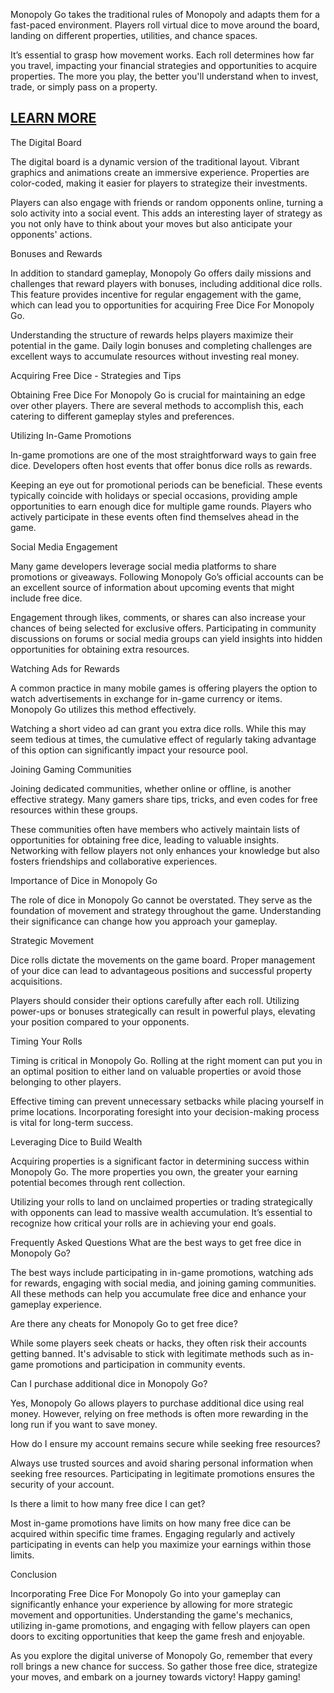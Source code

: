 Monopoly Go takes the traditional rules of Monopoly and adapts them for a fast-paced environment. Players roll virtual dice to move around the board, landing on different properties, utilities, and chance spaces.

It’s essential to grasp how movement works. Each roll determines how far you travel, impacting your financial strategies and opportunities to acquire properties. The more you play, the better you'll understand when to invest, trade, or simply pass on a property.

<h2><a href="https://sites.google.com/view/free-dice-monopoly-go-no-verif/">LEARN MORE</a></h2>

The Digital Board

The digital board is a dynamic version of the traditional layout. Vibrant graphics and animations create an immersive experience. Properties are color-coded, making it easier for players to strategize their investments.

Players can also engage with friends or random opponents online, turning a solo activity into a social event. This adds an interesting layer of strategy as you not only have to think about your moves but also anticipate your opponents' actions.

Bonuses and Rewards

In addition to standard gameplay, Monopoly Go offers daily missions and challenges that reward players with bonuses, including additional dice rolls. This feature provides incentive for regular engagement with the game, which can lead you to opportunities for acquiring Free Dice For Monopoly Go.

Understanding the structure of rewards helps players maximize their potential in the game. Daily login bonuses and completing challenges are excellent ways to accumulate resources without investing real money.

Acquiring Free Dice - Strategies and Tips

Obtaining Free Dice For Monopoly Go is crucial for maintaining an edge over other players. There are several methods to accomplish this, each catering to different gameplay styles and preferences.

Utilizing In-Game Promotions

In-game promotions are one of the most straightforward ways to gain free dice. Developers often host events that offer bonus dice rolls as rewards.

Keeping an eye out for promotional periods can be beneficial. These events typically coincide with holidays or special occasions, providing ample opportunities to earn enough dice for multiple game rounds. Players who actively participate in these events often find themselves ahead in the game.

Social Media Engagement

Many game developers leverage social media platforms to share promotions or giveaways. Following Monopoly Go’s official accounts can be an excellent source of information about upcoming events that might include free dice.

Engagement through likes, comments, or shares can also increase your chances of being selected for exclusive offers. Participating in community discussions on forums or social media groups can yield insights into hidden opportunities for obtaining extra resources.

Watching Ads for Rewards

A common practice in many mobile games is offering players the option to watch advertisements in exchange for in-game currency or items. Monopoly Go utilizes this method effectively.

Watching a short video ad can grant you extra dice rolls. While this may seem tedious at times, the cumulative effect of regularly taking advantage of this option can significantly impact your resource pool.

Joining Gaming Communities

Joining dedicated communities, whether online or offline, is another effective strategy. Many gamers share tips, tricks, and even codes for free resources within these groups.

These communities often have members who actively maintain lists of opportunities for obtaining free dice, leading to valuable insights. Networking with fellow players not only enhances your knowledge but also fosters friendships and collaborative experiences.

Importance of Dice in Monopoly Go

The role of dice in Monopoly Go cannot be overstated. They serve as the foundation of movement and strategy throughout the game. Understanding their significance can change how you approach your gameplay.

Strategic Movement

Dice rolls dictate the movements on the game board. Proper management of your dice can lead to advantageous positions and successful property acquisitions.

Players should consider their options carefully after each roll. Utilizing power-ups or bonuses strategically can result in powerful plays, elevating your position compared to your opponents.

Timing Your Rolls

Timing is critical in Monopoly Go. Rolling at the right moment can put you in an optimal position to either land on valuable properties or avoid those belonging to other players.

Effective timing can prevent unnecessary setbacks while placing yourself in prime locations. Incorporating foresight into your decision-making process is vital for long-term success.

Leveraging Dice to Build Wealth

Acquiring properties is a significant factor in determining success within Monopoly Go. The more properties you own, the greater your earning potential becomes through rent collection.

Utilizing your rolls to land on unclaimed properties or trading strategically with opponents can lead to massive wealth accumulation. It’s essential to recognize how critical your rolls are in achieving your end goals.

Frequently Asked Questions
What are the best ways to get free dice in Monopoly Go?

The best ways include participating in in-game promotions, watching ads for rewards, engaging with social media, and joining gaming communities. All these methods can help you accumulate free dice and enhance your gameplay experience.

Are there any cheats for Monopoly Go to get free dice?

While some players seek cheats or hacks, they often risk their accounts getting banned. It's advisable to stick with legitimate methods such as in-game promotions and participation in community events.

Can I purchase additional dice in Monopoly Go?

Yes, Monopoly Go allows players to purchase additional dice using real money. However, relying on free methods is often more rewarding in the long run if you want to save money.

How do I ensure my account remains secure while seeking free resources?

Always use trusted sources and avoid sharing personal information when seeking free resources. Participating in legitimate promotions ensures the security of your account.

Is there a limit to how many free dice I can get?

Most in-game promotions have limits on how many free dice can be acquired within specific time frames. Engaging regularly and actively participating in events can help you maximize your earnings within those limits.

Conclusion

Incorporating Free Dice For Monopoly Go into your gameplay can significantly enhance your experience by allowing for more strategic movement and opportunities. Understanding the game's mechanics, utilizing in-game promotions, and engaging with fellow players can open doors to exciting opportunities that keep the game fresh and enjoyable.

As you explore the digital universe of Monopoly Go, remember that every roll brings a new chance for success. So gather those free dice, strategize your moves, and embark on a journey towards victory! Happy gaming!
